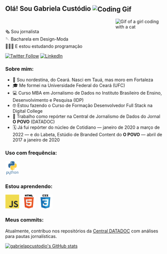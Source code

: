 ## Olá! Sou Gabriela Custódio <img alt="Coding Gif" src="https://media2.giphy.com/media/du3J3cXyzhj75IOgvA/giphy.gif?cid=790b76118849e7b024333f0377101b6f9d71150022128261&rid=giphy.gif&ct=g" height="40" width="40" align="center"/>&nbsp;<br/> 

<img alt="Gif of a girl coding with a cat" src="https://media4.giphy.com/media/LMcB8XospGZO8UQq87/giphy.gif?cid=ecf05e477ld3bln93ahngtklbjb6glw7x8czfeznyn8m76vq&rid=giphy.gif&ct=g" align="right" style="max-width:30%; height:auto;" />&nbsp;

🗞 Sou jornalista </br>
🪡 Bacharela em Design-Moda </br>
👩🏻‍💻 E estou estudando programação </br>

[![Twitter Follow](https://img.shields.io/twitter/follow/gabrielapcstd?color=ff69b4&label=gabrielapcstd&logo=twitter&logoColor=ff69b4&style=for-the-badge)](https://twitter.com/gabrielapcstd/)
[![LinkedIn](https://shields.io/badge/LinkedIn-gabrielapcustodio-ff69b4?logo=LinkedIn&logoColor=ff69b4&style=for-the-badge)](https://www.linkedin.com/in/gabrielapcustodio/)

### Sobre mim:

- 📍 Sou nordestina, do Ceará. Nasci em Tauá, mas moro em Fortaleza
- 🎓 Me formei na Universidade Federal do Ceará (UFC)
- 💻 Curso MBA em Jornalismo de Dados no Instituto Brasileiro de Ensino, Desenvolvimento e Pesquisa (IDP)
- 🤓 Estou fazendo o Curso de Formação Desenvolvedor Full Stack na Digital College
- 📰 Trabalho como repórter na Central de Jornalismo de Dados do Jornal **O POVO** (DATADOC)
- 🗓 Já fui repórter do núcleo de Cotidiano — janeiro de 2020 a março de 2022 — e do Labeta, Estúdio de Branded Content do **O POVO** — abril de 2017 a janeiro de 2020

### Uso com frequência:
<img alt="Python icon" src="https://github.com/devicons/devicon/blob/master/icons/python/python-original-wordmark.svg" height="45" width="45"/>&nbsp;

### Estou aprendendo:
<img alt="JavaScript icon" src="https://github.com/devicons/devicon/blob/master/icons/javascript/javascript-original.svg" height="45" width="45"/>&nbsp; <img alt="HTML icon" src="https://github.com/devicons/devicon/blob/master/icons/html5/html5-original-wordmark.svg" height="45" width="45"/>&nbsp; <img alt="CSS icon" src="https://github.com/devicons/devicon/blob/master/icons/css3/css3-original-wordmark.svg" height="45" width="45"/>&nbsp;


### Meus commits:

Atualmente, contribuo nos repositórios da [Central DATADOC](https://github.com/datadoc-opovo) com análises para pautas jornalísticas.

[![gabrielapcustodio's GitHub stats](https://github-readme-stats.vercel.app/api?username=gabrielapcustodio&show_icons=true&count_private=true&theme=buefy&title_color=ff69b4&icon_color=703cd8)](https://github.com/gabrielapcustodio)
